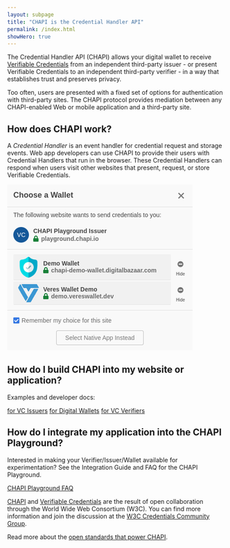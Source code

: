 ```yaml
---
layout: subpage
title: "CHAPI is the Credential Handler API"
permalink: /index.html
showHero: true
---
```


The Credential Handler API (CHAPI) allows your digital wallet to receive [Verifiable Credentials](https://www.w3.org/TR/vc-data-model/) from an independent third-party issuer - or present Verifiable Credentials to an independent third-party verifier - in a way that establishes trust and preserves privacy.

Too often, users are presented with a fixed set of options for authentication with third-party sites. The CHAPI protocol provides mediation between any CHAPI-enabled Web or mobile application and a third-party site.

## How does CHAPI work?
A _Credential Handler_ is an event handler for credential request and storage events.  Web app developers can use CHAPI to provide their users with Credential Handlers that run in the browser.  These Credential Handlers can respond when users visit other websites that present, request, or store Verifiable Credentials.

![Choose a wallet modal presenting all preregistered wallet systems which can be clicked on to proceed to store the credentials there.](/images/VeresCHAPIaccept.png)
## How do I build CHAPI into my website or application?
Examples and developer docs:

<p class="button-row">
    <a href="developers/issuers" class="btn2">for VC Issuers</a>
    <a href="developers/wallets" class="btn2">for Digital Wallets</a>
    <a href="developers/verifiers" class="btn2">for VC Verifiers </a>
</p>

## How do I integrate my application into the CHAPI Playground?
Interested in making your Verifier/Issuer/Wallet available for experimentation?  See the Integration Guide and FAQ for the CHAPI Playground.

<p class="button-row">
    <a href="developers/playgroundfaq" class="btn2">CHAPI Playground FAQ</a>
</p>

[CHAPI](https://w3c-ccg.github.io/credential-handler-api/) and [Verifiable Credentials](https://www.w3.org/TR/vc-data-model/) are the result of open collaboration through the World Wide Web Consortium (W3C).  You can find more information and join the discussion at the [W3C Credentials Community Group](https://www.w3.org/community/credentials/).

Read more about the [open standards that power CHAPI](/standards).
